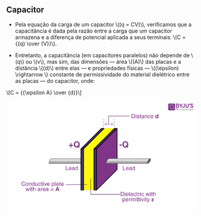 ## Capacitor

<div class="grid-50-50 regular">
<div class="grid-element">

- Pela equação da carga de um capacitor \\((q = CV)\\), verificamos que a capacitância é dada pela razão entre a carga que um capacitor armazena e a diferença de potencial aplicada a seus terminais: \\(C = {{q} \over {V}}\\).

- Entretanto, a capacitância (em capacitores paralelos) não depende de \\(q\\) ou \\(v\\), mas sim, das dimensões — área \\((A)\\) das placas e a distância \\((d)\\) entre elas — e propriedades físicas — \\((\epsilon) \rightarrow \\) constante de permissividade do material dielétrico entre as placas — do capacitor, onde:

\\[C = {{\epsilon A} \over {d}}\\]

</div>
<div class="grid-element">

<!-- _class: transparent -->
![column-img](./img/capacitor.png)

</div>
</div>
